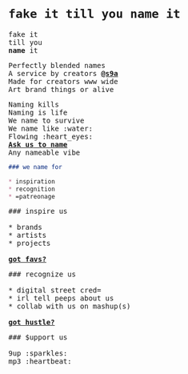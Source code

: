 # `fake it till you name it`

<pre>
fake it
till you
<b>name</b> it
</pre>

<pre>
Perfectly blended names
A service by creators <b><a href="https://github.com/orgs/s9a/people">@s9a</a></b>
Made for creators www wide
Art brand things or alive
</pre>

<pre>
Naming kills
Naming is life
We name to survive
We name like :water:
Flowing :heart_eyes:
<b><a href="../../issues/new">Ask us to name</a></b>
Any nameable vibe
</pre>

```md
### we name for

* inspiration
* recognition
* =patreonage
```

<pre>
### inspire us

* brands
* artists
* projects

<b><a href="../../issues/new">got favs?</a></b>
</pre>

<pre>
### recognize us

* digital street cred=
* irl tell peeps about us
* collab with us on mashup(s)

<b><a href="../../issues/new">got hustle?</a></b>
</pre>

<pre>
### $upport us

9up :sparkles:
mp3 :heartbeat:
</pre>
